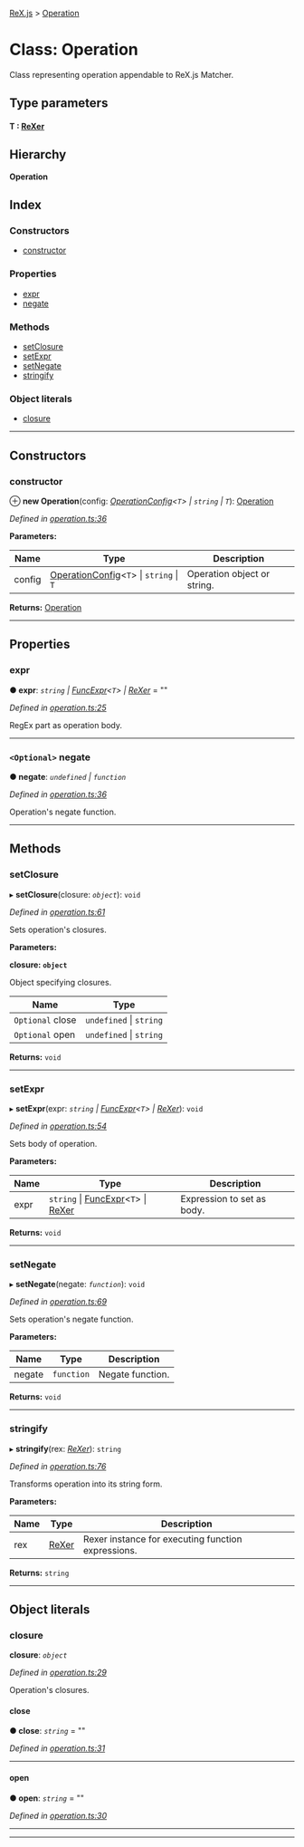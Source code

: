 [ReX.js](../README.md) > [Operation](../classes/operation.md)

# Class: Operation

Class representing operation appendable to ReX.js Matcher.

## Type parameters
#### T :  [ReXer](rexer.md)
## Hierarchy

**Operation**

## Index

### Constructors

* [constructor](operation.md#constructor)

### Properties

* [expr](operation.md#expr)
* [negate](operation.md#negate)

### Methods

* [setClosure](operation.md#setclosure)
* [setExpr](operation.md#setexpr)
* [setNegate](operation.md#setnegate)
* [stringify](operation.md#stringify)

### Object literals

* [closure](operation.md#closure)

---

## Constructors

<a id="constructor"></a>

###  constructor

⊕ **new Operation**(config: *[OperationConfig](../interfaces/operationconfig.md)<`T`> \| `string` \| `T`*): [Operation](operation.md)

*Defined in [operation.ts:36](https://github.com/areknawo/Rex/blob/2b2d076/src/operation.ts#L36)*

**Parameters:**

| Name | Type | Description |
| ------ | ------ | ------ |
| config | [OperationConfig](../interfaces/operationconfig.md)<`T`> \| `string` \| `T` |  Operation object or string. |

**Returns:** [Operation](operation.md)

___

## Properties

<a id="expr"></a>

###  expr

**● expr**: *`string` \| [FuncExpr](../interfaces/funcexpr.md)<`T`> \| [ReXer](rexer.md)* = ""

*Defined in [operation.ts:25](https://github.com/areknawo/Rex/blob/2b2d076/src/operation.ts#L25)*

RegEx part as operation body.

___
<a id="negate"></a>

### `<Optional>` negate

**● negate**: *`undefined` \| `function`*

*Defined in [operation.ts:36](https://github.com/areknawo/Rex/blob/2b2d076/src/operation.ts#L36)*

Operation's negate function.

___

## Methods

<a id="setclosure"></a>

###  setClosure

▸ **setClosure**(closure: *`object`*): `void`

*Defined in [operation.ts:61](https://github.com/areknawo/Rex/blob/2b2d076/src/operation.ts#L61)*

Sets operation's closures.

**Parameters:**

**closure: `object`**

Object specifying closures.

| Name | Type |
| ------ | ------ |
| `Optional` close | `undefined` \| `string` |
| `Optional` open | `undefined` \| `string` |

**Returns:** `void`

___
<a id="setexpr"></a>

###  setExpr

▸ **setExpr**(expr: *`string` \| [FuncExpr](../interfaces/funcexpr.md)<`T`> \| [ReXer](rexer.md)*): `void`

*Defined in [operation.ts:54](https://github.com/areknawo/Rex/blob/2b2d076/src/operation.ts#L54)*

Sets body of operation.

**Parameters:**

| Name | Type | Description |
| ------ | ------ | ------ |
| expr | `string` \| [FuncExpr](../interfaces/funcexpr.md)<`T`> \| [ReXer](rexer.md) |  Expression to set as body. |

**Returns:** `void`

___
<a id="setnegate"></a>

###  setNegate

▸ **setNegate**(negate: *`function`*): `void`

*Defined in [operation.ts:69](https://github.com/areknawo/Rex/blob/2b2d076/src/operation.ts#L69)*

Sets operation's negate function.

**Parameters:**

| Name | Type | Description |
| ------ | ------ | ------ |
| negate | `function` |  Negate function. |

**Returns:** `void`

___
<a id="stringify"></a>

###  stringify

▸ **stringify**(rex: *[ReXer](rexer.md)*): `string`

*Defined in [operation.ts:76](https://github.com/areknawo/Rex/blob/2b2d076/src/operation.ts#L76)*

Transforms operation into its string form.

**Parameters:**

| Name | Type | Description |
| ------ | ------ | ------ |
| rex | [ReXer](rexer.md) |  Rexer instance for executing function expressions. |

**Returns:** `string`

___

## Object literals

<a id="closure"></a>

###  closure

**closure**: *`object`*

*Defined in [operation.ts:29](https://github.com/areknawo/Rex/blob/2b2d076/src/operation.ts#L29)*

Operation's closures.

<a id="closure.close"></a>

####  close

**● close**: *`string`* = ""

*Defined in [operation.ts:31](https://github.com/areknawo/Rex/blob/2b2d076/src/operation.ts#L31)*

___
<a id="closure.open"></a>

####  open

**● open**: *`string`* = ""

*Defined in [operation.ts:30](https://github.com/areknawo/Rex/blob/2b2d076/src/operation.ts#L30)*

___

___

